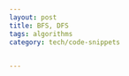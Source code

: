```yaml
---
layout: post
title: BFS, DFS  
tags: algorithms
category: tech/code-snippets
 

---
```


<script src="https://gist.github.com/selimslab/b79fcd36a3a837b0e81cae7b7865ede6.js"></script>
